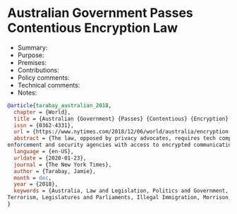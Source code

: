 # Australian Government Passes Contentious Encryption Law

- Summary:
- Purpose:
- Premises:
- Contributions:
- Policy comments:
- Technical comments:
- Notes:

```bib
@article{tarabay_australian_2018,
  chapter = {World},
  title = {Australian {Government} {Passes} {Contentious} {Encryption} {Law}},
  issn = {0362-4331},
  url = {https://www.nytimes.com/2018/12/06/world/australia/encryption-bill-nauru.html},
  abstract = {The law, opposed by privacy advocates, requires tech companies to provide law
enforcement and security agencies with access to encrypted communications.},
  language = {en-US},
  urldate = {2020-01-23},
  journal = {The New York Times},
  author = {Tarabay, Jamie},
  month = dec,
  year = {2018},
  keywords = {Australia, Law and Legislation, Politics and Government, Computer Security, Privacy,
Terrorism, Legislatures and Parliaments, Illegal Immigration, Morrison, Scott (1968- )}
}
```
